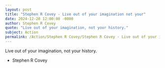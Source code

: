 ```yaml
---
layout: post
title: "Stephen R Covey - Live out of your imagination not your"
date: 2024-12-28 12:00:00 -0000
author: Stephen R Covey
quote: "Live out of your imagination, not your history."
subject: Action
permalink: /Action/Stephen R Covey/Stephen R Covey - Live out of your imagination not your
---
```


Live out of your imagination, not your history.

- Stephen R Covey
